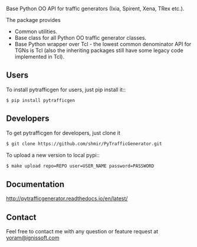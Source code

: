 
Base Python OO API for traffic generators (Ixia, Spirent, Xena, TRex etc.).

The package provides

- Common utilities.
- Base class for all Python OO traffic generator classes.
- Base Python wrapper over Tcl - the lowest common denominator API for TGNs is Tcl (also the inheriting packages still have some legacy code implemented in Tcl).

Users
-----
To install pytrafficgen for users, just pip install it::

    $ pip install pytrafficgen

Developers
----------
To get pytrafficgen for developers, just clone it

```bash
$ git clone https://github.com/shmir/PyTrafficGenerator.git
```

To upload a new version to local pypi::
```bash
$ make upload repo=REPO user=USER_NAME password=PASSWORD
```

Documentation
-------------
http://pytrafficgenerator.readthedocs.io/en/latest/

Contact
-------
Feel free to contact me with any question or feature request at yoram@ignissoft.com
